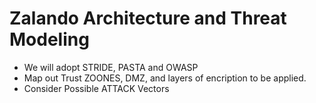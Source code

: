 # Zalando Architecture and Threat Modeling 

- We will adopt STRIDE, PASTA and OWASP
- Map out Trust ZOONES, DMZ, and layers of encription to be applied.
- Consider Possible ATTACK Vectors
